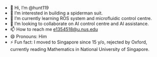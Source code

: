 - 👋 Hi, I’m @hunt119
- 👀 I’m interested in building a spiderman suit.
- 🌱 I’m currently learning ROS system and microfluidic control centre.
- 💞️ I’m looking to collaborate on AI control centre and AI assistance.
- 📫 How to reach me e1354518@u.nus.edu
- 😄 Pronouns: Him
- ⚡ Fun fact: I moved to Singapore since 15 y/o, rejected by Oxford, currently reading Mathematics in National University of Singapore.

<!---
hunt119/hunt119 is a ✨ special ✨ repository because its `README.md` (this file) appears on your GitHub profile.
You can click the Preview link to take a look at your changes.
--->
